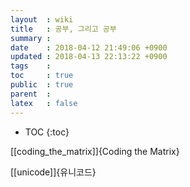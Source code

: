 ```yaml
---
layout  : wiki
title   : 공부, 그리고 공부
summary : 
date    : 2018-04-12 21:49:06 +0900
updated : 2018-04-13 22:13:22 +0900
tags    : 
toc     : true
public  : true
parent  : 
latex   : false
---
```

* TOC
{:toc}

[[coding_the_matrix]]{Coding the Matrix}

[[unicode]]{유니코드}
